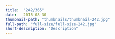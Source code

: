 ```yaml
---
title:  "242/365"
date:   2015-08-30
thumbnail-path: "thumbnails/thumbnail-242.jpg"
full-path: "full-size/full-size-242.jpg"
short-description: "Description"
---
```

